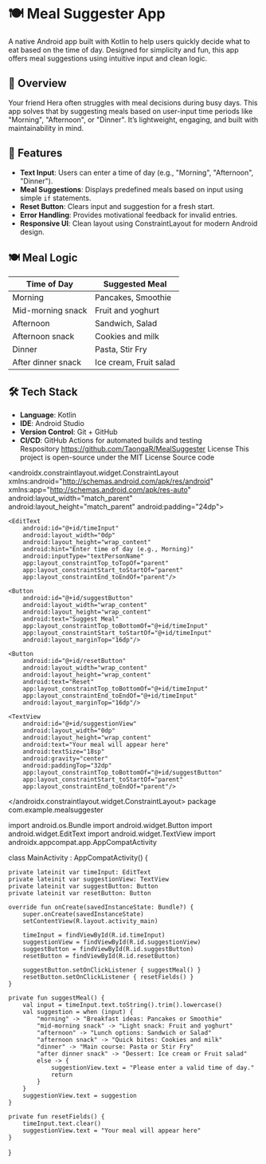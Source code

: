 # 🍽️ Meal Suggester App

A native Android app built with Kotlin to help users quickly decide what to eat based on the time of day. Designed for simplicity and fun, this app offers meal suggestions using intuitive input and clean logic.

## 📱 Overview

Your friend Hera often struggles with meal decisions during busy days. This app solves that by suggesting meals based on user-input time periods like "Morning", "Afternoon", or "Dinner". It’s lightweight, engaging, and built with maintainability in mind.

## 🎯 Features

- **Text Input**: Users can enter a time of day (e.g., "Morning", "Afternoon", "Dinner").
- **Meal Suggestions**: Displays predefined meals based on input using simple `if` statements.
- **Reset Button**: Clears input and suggestion for a fresh start.
- **Error Handling**: Provides motivational feedback for invalid entries.
- **Responsive UI**: Clean layout using ConstraintLayout for modern Android design.

## 🍽️ Meal Logic

| Time of Day           | Suggested Meal                     |
|-----------------------|------------------------------------|
| Morning               | Pancakes, Smoothie                 |
| Mid-morning snack     | Fruit and yoghurt                  |
| Afternoon             | Sandwich, Salad                    |
| Afternoon snack       | Cookies and milk                   |
| Dinner                | Pasta, Stir Fry                    |
| After dinner snack    | Ice cream, Fruit salad             |

## 🛠️ Tech Stack

- **Language**: Kotlin  
- **IDE**: Android Studio  
- **Version Control**: Git + GitHub  
- **CI/CD**: GitHub Actions for automated builds and testing  
Respository
https://github.com/TaongaR/MealSuggester
  License
  This project is open-source under the MIT License
  Source code
  <?xml version="1.0" encoding="utf-8"?>
<androidx.constraintlayout.widget.ConstraintLayout
    xmlns:android="http://schemas.android.com/apk/res/android"
    xmlns:app="http://schemas.android.com/apk/res-auto"
    android:layout_width="match_parent"
    android:layout_height="match_parent"
    android:padding="24dp">

    <EditText
        android:id="@+id/timeInput"
        android:layout_width="0dp"
        android:layout_height="wrap_content"
        android:hint="Enter time of day (e.g., Morning)"
        android:inputType="textPersonName"
        app:layout_constraintTop_toTopOf="parent"
        app:layout_constraintStart_toStartOf="parent"
        app:layout_constraintEnd_toEndOf="parent"/>

    <Button
        android:id="@+id/suggestButton"
        android:layout_width="wrap_content"
        android:layout_height="wrap_content"
        android:text="Suggest Meal"
        app:layout_constraintTop_toBottomOf="@+id/timeInput"
        app:layout_constraintStart_toStartOf="@+id/timeInput"
        android:layout_marginTop="16dp"/>

    <Button
        android:id="@+id/resetButton"
        android:layout_width="wrap_content"
        android:layout_height="wrap_content"
        android:text="Reset"
        app:layout_constraintTop_toBottomOf="@+id/timeInput"
        app:layout_constraintEnd_toEndOf="@+id/timeInput"
        android:layout_marginTop="16dp"/>

    <TextView
        android:id="@+id/suggestionView"
        android:layout_width="0dp"
        android:layout_height="wrap_content"
        android:text="Your meal will appear here"
        android:textSize="18sp"
        android:gravity="center"
        android:paddingTop="32dp"
        app:layout_constraintTop_toBottomOf="@+id/suggestButton"
        app:layout_constraintStart_toStartOf="parent"
        app:layout_constraintEnd_toEndOf="parent"/>

</androidx.constraintlayout.widget.ConstraintLayout>
package com.example.mealsuggester

import android.os.Bundle
import android.widget.Button
import android.widget.EditText
import android.widget.TextView
import androidx.appcompat.app.AppCompatActivity

class MainActivity : AppCompatActivity() {

    private lateinit var timeInput: EditText
    private lateinit var suggestionView: TextView
    private lateinit var suggestButton: Button
    private lateinit var resetButton: Button

    override fun onCreate(savedInstanceState: Bundle?) {
        super.onCreate(savedInstanceState)
        setContentView(R.layout.activity_main)

        timeInput = findViewById(R.id.timeInput)
        suggestionView = findViewById(R.id.suggestionView)
        suggestButton = findViewById(R.id.suggestButton)
        resetButton = findViewById(R.id.resetButton)

        suggestButton.setOnClickListener { suggestMeal() }
        resetButton.setOnClickListener { resetFields() }
    }

    private fun suggestMeal() {
        val input = timeInput.text.toString().trim().lowercase()
        val suggestion = when (input) {
            "morning" -> "Breakfast ideas: Pancakes or Smoothie"
            "mid-morning snack" -> "Light snack: Fruit and yoghurt"
            "afternoon" -> "Lunch options: Sandwich or Salad"
            "afternoon snack" -> "Quick bites: Cookies and milk"
            "dinner" -> "Main course: Pasta or Stir Fry"
            "after dinner snack" -> "Dessert: Ice cream or Fruit salad"
            else -> {
                suggestionView.text = "Please enter a valid time of day."
                return
            }
        }
        suggestionView.text = suggestion
    }

    private fun resetFields() {
        timeInput.text.clear()
        suggestionView.text = "Your meal will appear here"
    }
}

